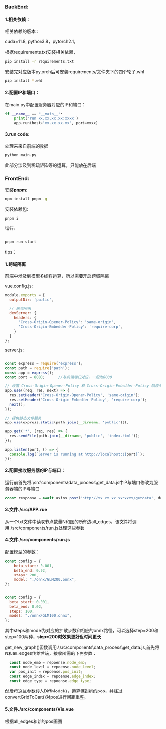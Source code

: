 ### BackEnd:

#### 1.相关依赖：

相关依赖的版本：

cuda=11.8, python3.8，pytorch2.1，

根据requirements.txt安装相关依赖，

```bash
pip install -r requirements.txt
```

安装完对应版本pytorch后可安装requirements/文件夹下的四个轮子.whl

```bash
pip install *.whl
```



#### 2.配置IP和端口：

在main.py中配置服务器对应的IP和端口：

```python
if __name__ == "__main__":
    print('run xx.xx.xx.xx:xxxx')
    app.run(host='xx.xx.xx.xx', port=xxxx)

```



#### 3.run code:

处理来来自前端的数据

```bash
python main.py
```

此部分涉及到稀疏矩阵等的运算，只能放在后端



### FrontEnd:

安装**pnpm**:

```bash
npm install pnpm -g
```

安装依赖包:

```
pnpm i
```

运行:

```bash

pnpm run start

```

tips：

#### 1.跨域隔离

前端中涉及到模型多线程运算，所以需要开启跨域隔离

vue.config.js:

```js
module.exports = {
  outputDir: 'public',

  // 跨域隔离
  devServer: {
    headers: {
      'Cross-Origin-Opener-Policy': 'same-origin',
      'Cross-Origin-Embedder-Policy': 'require-corp',
    }
  }
};
```

server.js:

```js

const express = require('express');
const path = require('path');
const app = express();
const port = 8080;		//与前端端口对应，一般为8080

// 设置 Cross-Origin-Opener-Policy 和 Cross-Origin-Embedder-Policy 响应头
app.use((req, res, next) => {
  res.setHeader('Cross-Origin-Opener-Policy', 'same-origin');
  res.setHeader('Cross-Origin-Embedder-Policy', 'require-corp');
  next();
});

// 提供静态文件服务
app.use(express.static(path.join(__dirname, 'public')));

app.get('*', (req, res) => {
  res.sendFile(path.join(__dirname, 'public', 'index.html'));
});

app.listen(port, () => {
  console.log(`Server is running at http://localhost:${port}`);
});
```

#### 2.配置接收服务器的IP与端口：

运行前首先将.\src\components\data_process\get_data.js中IP与端口修改为服务器端的IP与端口

```js
const response = await axios.post('http://xx.xx.xx.xx:xxxx/getdata', datajson);
```



#### 3.文件./src/APP.vue

从一个txt文件中读取节点数量N和图的所有边all_edges，该文件将调用./src/components/run.js处理这些参数



#### 4.文件./src/components/run.js

配置模型的参数：

```js
const config = {
    beta_start: 0.001,
    beta_end: 0.02,
    steps: 200,
    model: "./onnx/GLM200.onnx",
};


const config = {
  beta_start: 0.001,
  beta_end: 0.02,
  steps: 100,
  model: "./onnx/GLM100.onnx",
};
```

其中steps和model为对应的扩散步数和相应的onnx路径，可以选择step=200和step=100两种，**step=200时效果更好但时间更长**



get_new_graph()函数调用.\src\components\data_process\get_data.js,首先将N和all_edges传给后端，接收所需的下列参数：

```js
  const node_emb = repoense.node_emb;
  const node_level = repoense.node_level;
  var pos_init = repoense.pos_init;
  const edge_index = repoense.edge_index;
  const edge_type = repoense.edge_type;
```

然后将这些参数传入DiffModel()，运算得到新的pos，并经过convertGridToCart()对pos进行间距重整。



#### 5.文件./src/components/Vis.vue

根据all_edges和新的pos画图

